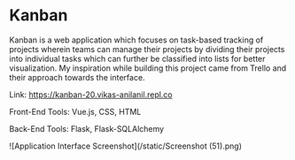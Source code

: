 # Kanban
Kanban is a web application which focuses on task-based tracking of projects wherein teams can manage their projects by dividing their projects into individual tasks which can further be classified into lists for better visualization. My inspiration while building this project came from Trello and their approach towards the interface.

Link: https://kanban-20.vikas-anilanil.repl.co

Front-End Tools: Vue.js, CSS, HTML

Back-End Tools: Flask, Flask-SQLAlchemy

![Application Interface Screenshot](/static/Screenshot (51).png)
